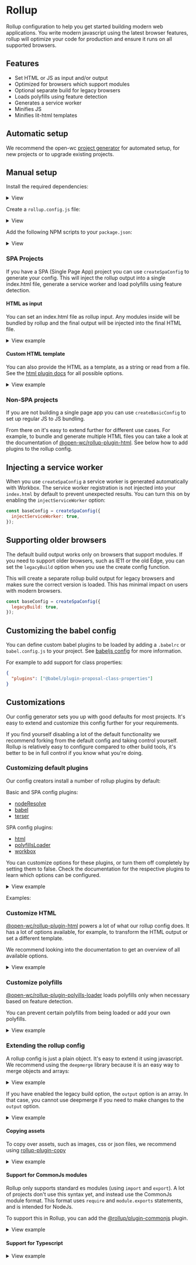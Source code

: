 # Rollup

Rollup configuration to help you get started building modern web applications.
You write modern javascript using the latest browser features, rollup will optimize your code for production and ensure it runs on all supported browsers.

[//]: # 'AUTO INSERT HEADER PREPUBLISH'

## Features

- Set HTML or JS as input and/or output
- Optimized for browsers which support modules
- Optional separate build for legacy browsers
- Loads polyfills using feature detection
- Generates a service worker
- Minifies JS
- Minifies lit-html templates

## Automatic setup

We recommend the open-wc [project generator](https://open-wc.org/init/) for automated setup, for new projects or to upgrade existing projects.

## Manual setup

Install the required dependencies:

<details>
<summary>View</summary>

```bash
npm i -D rollup @open-wc/building-rollup rimraf deepmerge es-dev-server
```

</details>

Create a `rollup.config.js` file:

<details>
<summary>View</summary>

```js
import merge from 'deepmerge';
// use createSpaConfig for bundling a Single Page App
import { createSpaConfig } from '@open-wc/building-rollup';
// use createBasicConfig to do regular JS to JS bundling
// import { createBasicConfig } from '@open-wc/building-rollup';

const baseConfig = createSpaConfig({
  // use the outputdir option to modify where files are output
  // outputDir: 'dist',

  // if you need to support older browsers, such as IE11, set the legacyBuild
  // option to generate an additional build just for this browser
  // legacyBuild: true,

  // development mode creates a non-minified build for debugging or development
  developmentMode: process.env.ROLLUP_WATCH === 'true',

  // set to true to inject the service worker registration into your index.html
  injectServiceWorker: false,
});

export default merge(baseConfig, {
  // you can use your JS as entrypoint for ollup
  input: './app.js',

  // optionally use your index.html as entrypoint, and <script type="module">
  // inside will be bundled
  // input: './index.html',
});
```

</details>

Add the following NPM scripts to your `package.json`:

<details>
<summary>View</summary>

```json
{
  "scripts": {
    "build": "rimraf dist && rollup -c rollup.config.js",
    "start:build": "npm run build && es-dev-server --root-dir dist --app-index index.html --compatibility none --open"
  }
}
```

</details>

### SPA Projects

If you have a SPA (Single Page App) project you can use `createSpaConfig` to generate your config. This will inject the rollup output into a single index.html file, generate a service worker and load polyfills using feature detection.

#### HTML as input

You can set an index.html file as rollup input. Any modules inside will be bundled by rollup and the final output will be injected into the final HTML file.

<details>
<summary>View example</summary>

```js
import merge from 'deepmerge';
import { createBasicConfig } from '@open-wc/building-rollup';

const baseConfig = createBasicConfig();

export default merge(baseConfig, {
  input: './index.html',
});
```

</details>

#### Custom HTML template

You can also provide the HTML as a template, as a string or read from a file. See the [html plugin docs](https://github.com/open-wc/open-wc/tree/master/packages/rollup-plugin-html#readme) for all possible options.

<details>
<summary>View example</summary>

```js
import merge from 'deepmerge';
import { createBasicConfig } from '@open-wc/building-rollup';

const baseConfig = createBasicConfig({
  html: {
    template: /* your template goes here */,
  },
});

export default merge(baseConfig, {
  input: './src/app.js',
});
```

</details>

### Non-SPA projects

If you are not building a single page app you can use `createBasicConfig` to set up regular JS to JS bundling.

From there on it's easy to extend further for different use cases. For example, to bundle and generate multiple HTML files you can take a look at the documentation of [@open-wc/rollup-plugin-html](https://github.com/open-wc/open-wc/tree/master/packages/rollup-plugin-html#readme). See below how to add plugins to the rollup config.

## Injecting a service worker

When you use `createSpaConfig` a service worker is generated automatically with Workbox. The service worker registration is not injected into your `index.html` by default to prevent unexpected results. You can turn this on by enabling the `injectServiceWorker` option:

```js
const baseConfig = createSpaConfig({
  injectServiceWorker: true,
});
```

## Supporting older browsers

The default build output works only on browsers that support modules. If you need to support older browsers, such as IE11 or the old Edge, you can set the `legacyBuild` option when you use the create config function.

This will create a separate rollup build output for legacy browsers and makes sure the correct version is loaded. This has minimal impact on users with modern browsers.

```js
const baseConfig = createSpaConfig({
  legacyBuild: true,
});
```

## Customizing the babel config

You can define custom babel plugins to be loaded by adding a `.babelrc` or `babel.config.js` to your project. See [babeljs config](https://babeljs.io/docs/en/configuration) for more information.

For example to add support for class properties:

```json
{
  "plugins": ["@babel/plugin-proposal-class-properties"]
}
```

## Customizations

Our config generator sets you up with good defaults for most projects. It's easy to extend and customize this config further for your requirements.

If you find yourself disabling a lot of the default functionality we recommend forking from the default config and taking control yourself. Rollup is relatively easy to configure compared to other build tools, it's better to be in full control if you know what you're doing.

### Customizing default plugins

Our config creators install a number of rollup plugins by default:

Basic and SPA config plugins:

- [nodeResolve](https://github.com/rollup/plugins/tree/master/packages/node-resolve#readme)
- [babel](https://github.com/rollup/rollup-plugin-babel#readme)
- [terser](https://github.com/TrySound/rollup-plugin-terser#readme)

SPA config plugins:

- [html](https://github.com/open-wc/open-wc/tree/master/packages/rollup-plugin-html#readme)
- [polyfillsLoader](https://github.com/open-wc/open-wc/tree/master/packages/polyfills-loader#readme)
- [workbox](https://www.npmjs.com/package/rollup-plugin-workbox)

You can customize options for these plugins, or turn them off completely by setting them to false. Check the documentation for the respective plugins to learn which options can be configured.

<details>
<summary>View example</summary>

Each plugin can be either "true", "false" or an object. If it's an object, this is used as a configuration for the plugin.

```js
const baseConfig = createSpaConfig({
  nodeResolve: { browser: true, dedupe: ['lit-html'] },
  babel: true,
  terser: { exclude: ['node_modules*'] },
  html: false,
  polyfillsLoader: false,
  workbox: false,
});
```

</details>

Examples:

### Customize HTML

[@open-wc/rollup-plugin-html](https://github.com/open-wc/open-wc/tree/master/packages/rollup-plugin-html#readme) powers a lot of what our rollup config does. It has a lot of options available, for example, to transform the HTML output or set a different template.

We recommend looking into the documentation to get an overview of all available options.

<details>
<summary>View example</summary>

```js
import packageJson from './package.json';

const baseConfig = createSpaConfig({
  html: {
    transform: [
      // inject lang attribute
      html => html.replace('<html>', '<html lang="en-GB">'),
      // inject app version
      html =>
        html.replace(
          '</body>',
          `<script>window.APP_VERSION = "${packageJson.version}"</script></body>`,
        ),
    ],
  },
});
```

</details>

### Customize polyfills

[@open-wc/rollup-plugin-polyills-loader](https://github.com/open-wc/open-wc/tree/master/packages/rollup-plugin-polyfills-loader#readme) loads polyfills only when necessary based on feature detection.

You can prevent certain polyfills from being loaded or add your own polyfills.

<details>
<summary>View example</summary>

```js
const baseConfig = createSpaConfig({
  polyfillsLoader: {
    polyfills: {
      webcomponents: false,
      intersectionObserver: true,
      resizeObserver: true,
      custom: [
        {
          name: 'my-feature-polyfill',
          path: require.resolve('my-feature-polyfill'),
          test: "!('myFeature' in window)",
          minify: true,
        },
      ],
    },
  },
});
```

</details>

### Extending the rollup config

A rollup config is just a plain object. It's easy to extend it using javascript. We recommend using the `deepmerge` library because it is an easy way to merge objects and arrays:

<details>
<summary>View example</summary>

```javascript
import merge from 'deepmerge';
import { createSpaConfig } from '@open-wc/building-rollup';

const baseConfig = createSpaConfig();

export default merge(baseConfig, {
  // add your own rollup configuration here
  input: './index.html',
  output: {
    sourcemap: false,
  },
  plugins: [
    // add new plugins
    myPlugin(),
  ],
});
```

</details>

If you have enabled the legacy build option, the `output` option is an array. In that case, you cannot use deepmerge if you need to make changes to the `output` option.

<details>
<summary>View example</summary>

```javascript
import merge from 'deepmerge';
import { createSpaConfig } from '@open-wc/building-rollup';

const baseConfig = createSpaConfig({
  legacyBuild: true,
});

// set the sourceMap option on both outputs
baseConfig.output[0].sourceMap = true;
baseConfig.output[1].sourceMap = true;

export default merge(baseConfig, {
  input: './index.html',
  plugins: [
    // add new plugins
    myPlugin(),
  ],
});
```

</details>

#### Copying assets

To copy over assets, such as images, css or json files, we recommend using [rollup-plugin-copy](https://www.npmjs.com/package/rollup-plugin-copy)

<details>
  <summary>View example</summary>

```js
import merge from 'deepmerge';
import { createSpaConfig } from '@open-wc/building-rollup';
import copy from 'rollup-plugin-copy';

const baseConfig = createSpaConfig();

export default merge(baseConfig, {
  input: './index.html',
  plugins: [
    copy({
      targets: [{ src: 'assets/**/*', dest: '/dist' }],
      // set flatten to false to preserve folder structure
      flatten: false,
    }),
  ],
});
```

</details>

#### Support for CommonJs modules

Rollup only supports standard es modules (using `import` and `export`). A lot of projects don't use this syntax yet, and instead use the CommonJs module format. This format uses `require` and `module.exports` statements, and is intended for NodeJs.

To support this in Rollup, you can add the [@rollup/plugin-commonjs](https://github.com/rollup/plugins/tree/master/packages/commonjs) plugin.

<details>
  <summary>View example</summary>

```js
import merge from 'deepmerge';
import { createSpaConfig } from '@open-wc/building-rollup';
import commonjs from '@rollup/plugin-commonjs';

const baseConfig = createSpaConfig();

export default merge(baseConfig, {
  input: './index.html',
  plugins: [commonjs()],
});
```

</details>

#### Support for Typescript

<details>

<summary>View example</summary>

To support Typescript in rollup you have multiple options. You can run `tsc`, and then run rollup on the generated JS files. This is useful when you are already running `tsc` for use in other tools, such as a dev server. You can also use the [@rollup/plugin-typescript](https://github.com/rollup/plugins/tree/master/packages/typescript) plugin to integrate with rollup more directly. View their documentation for more information.

```js
import merge from 'deepmerge';
import { createSpaConfig } from '@open-wc/building-rollup';
import typescript from '@rollup/plugin-typescript';

const baseConfig = createSpaConfig();

export default merge(baseConfig, {
  input: './index.html',
  plugins: [typescript()],
});
```

</details>

<script>
  export default {
    mounted() {
      const editLink = document.querySelector('.edit-link a');
      if (editLink) {
        const url = editLink.href;
        editLink.href = url.substr(0, url.indexOf('/master/')) + '/master/packages/building-rollup/README.md';
      }
    }
  }
</script>
